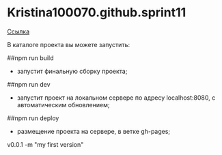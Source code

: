 # Kristina100070.github.sprint11

[Ссылка](https://github.com/Kristina100070/Kristina100070.github.sprint11)

В каталоге проекта вы можете запустить:

##npm run build

- запустит финальную сборку проекта;

##npm run dev

- запустит проект на локальном сервере по адресу localhost:8080, с автоматическим обновлением;

##npm run deploy

- размещение проекта на сервере, в ветке gh-pages;

v0.0.1 -m "my first version"